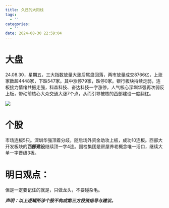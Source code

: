 ```yaml
---
title: 久违的大阳线
tags:
  - ''
categories:
  - ''
date: 2024-08-30 22:59:04
---
```




# 大盘

24.08.30，星期五，三大指数放量大涨后尾盘回落，两市放量成交8766亿，上涨家数超4448家，下跌547家。其中涨停79家，跌停0家。银行板块持续走弱，连板接力情绪共振走强，科森科技、奋达科技一字涨停，人气核心深圳华强再次弱反上板，带动前核心大众交通大涨7个点，从而引导被核的西部建设一度翻红。

![](1.jpg)

# 个股

市场连板5只。深圳华强顶着分歧，随后场外资金助攻上板，成功10连板。西部大开发板块的**西部建设**继续顶一字4连。国检集团是房屋养老概念唯一活口，继续大单一字晋级3板。

<!--more-->



# 明日观点：





但是一定要记住的就是，只做龙头，不要碰杂毛。



***声明：以上逻辑所涉个股不构成第三方投资指导与建议。***
